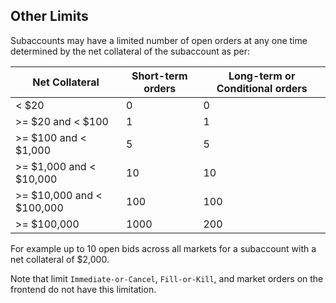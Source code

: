 ## Other Limits

Subaccounts may have a limited number of open orders at any one time determined by the net collateral of the subaccount as per:

| Net Collateral | Short-term orders | Long-term or Conditional orders |
| -------------- | ----------------- | ------------------------------- |
| < $20          | 0                 | 0                               |
| >= $20 and < $100         | 1                 | 1                               |
| >= $100 and < $1,000       | 5                 | 5                               |
| >= $1,000 and < $10,000      | 10                | 10                              |
| >= $10,000 and < $100,000     | 100               | 100                             |
| >= $100,000      | 1000               | 200                             |

For example up to 10 open bids across all markets for a subaccount with a net collateral of $2,000.

Note that limit `Immediate-or-Cancel`, `Fill-or-Kill`, and market orders on the frontend do not have this limitation.
